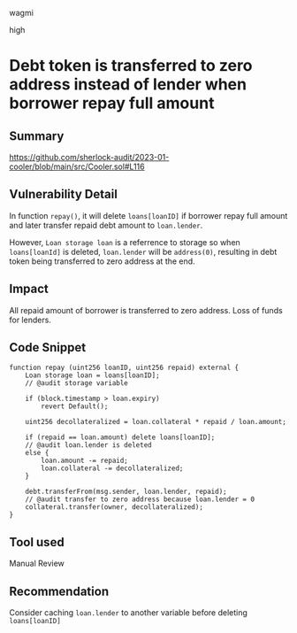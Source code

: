 wagmi

high

# Debt token is transferred to zero address instead of lender when borrower repay full amount

## Summary
https://github.com/sherlock-audit/2023-01-cooler/blob/main/src/Cooler.sol#L116

## Vulnerability Detail
In function `repay()`, it will delete `loans[loanID]` if borrower repay full amount and later transfer repaid debt amount to `loan.lender`.

However, `Loan storage loan` is a referrence to storage so when `loans[loanId]` is deleted, `loan.lender` will be `address(0)`, resulting in debt token being transferred to zero address at the end.

## Impact
All repaid amount of borrower is transferred to zero address. Loss of funds for lenders.

## Code Snippet

```solidity
function repay (uint256 loanID, uint256 repaid) external {
    Loan storage loan = loans[loanID];
    // @audit storage variable

    if (block.timestamp > loan.expiry) 
        revert Default();

    uint256 decollateralized = loan.collateral * repaid / loan.amount;

    if (repaid == loan.amount) delete loans[loanID]; 
    // @audit loan.lender is deleted
    else {
        loan.amount -= repaid;
        loan.collateral -= decollateralized;
    }

    debt.transferFrom(msg.sender, loan.lender, repaid);
    // @audit transfer to zero address because loan.lender = 0
    collateral.transfer(owner, decollateralized);
}
```

## Tool used

Manual Review

## Recommendation
Consider caching `loan.lender` to another variable before deleting `loans[loanID]`

